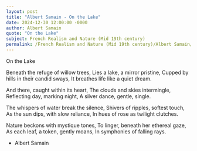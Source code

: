 ```yaml
---
layout: post
title: "Albert Samain - On the Lake"
date: 2024-12-30 12:00:00 -0000
author: Albert Samain
quote: "On the Lake"
subject: French Realism and Nature (Mid 19th century)
permalink: /French Realism and Nature (Mid 19th century)/Albert Samain/Albert Samain - On the Lake
---
```


On the Lake

Beneath the refuge of willow trees,
Lies a lake, a mirror pristine,
Cupped by hills in their candid sways,
It breathes life like a quiet dream.

And there, caught within its heart,
The clouds and skies intermingle,
Reflecting day, marking night,
A silver dance, gentle, single.

The whispers of water break the silence,
Shivers of ripples, softest touch,
As the sun dips, with slow reliance,
In hues of rose as twilight clutches.

Nature beckons with mystique tones,
To linger, beneath her ethereal gaze,
As each leaf, a token, gently moans,
In symphonies of falling rays.

- Albert Samain
